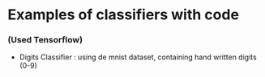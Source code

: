 # Examples of classifiers with code

### (Used Tensorflow)

- Digits Classifier : using de mnist dataset, containing hand written digits (0-9)
